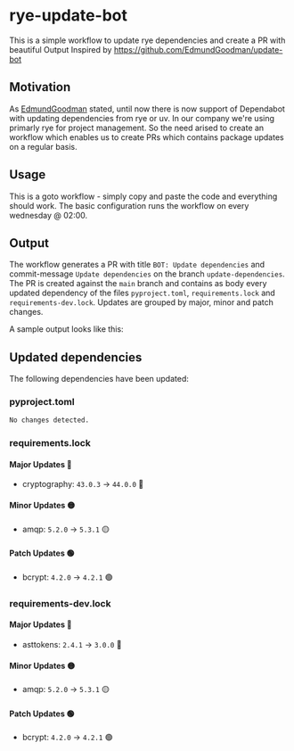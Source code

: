 # rye-update-bot

This is a simple workflow to update rye dependencies and create a PR with beautiful Output
Inspired by https://github.com/EdmundGoodman/update-bot

## Motivation

As [EdmundGoodman](https://github.com/EdmundGoodman) stated, until now there is now support of Dependabot with updating dependencies from rye or uv.
In our company we're using primarly rye for project management. So the need arised to create an workflow which
enables us to create PRs which contains package updates on a regular basis.

## Usage

This is a goto workflow - simply copy and paste the code and everything should work. The basic configuration runs the workflow
on every wednesday @ 02:00.

## Output

The workflow generates a PR with title `BOT: Update dependencies` and commit-message `Update dependencies` on the branch `update-dependencies`.
The PR is created against the `main` branch and contains as body every updated dependency of the files `pyproject.toml`, `requirements.lock` and `requirements-dev.lock`.
Updates are grouped by major, minor and patch changes.

A sample output looks like this:


## Updated dependencies

The following dependencies have been updated:

### pyproject.toml
```diff
No changes detected.
```
### requirements.lock
#### Major Updates 🚨
* cryptography: `43.0.3` → `44.0.0` 🚨

#### Minor Updates 🟡
* amqp: `5.2.0` → `5.3.1` 🟡

#### Patch Updates 🟢
* bcrypt: `4.2.0` → `4.2.1` 🟢

### requirements-dev.lock
#### Major Updates 🚨
* asttokens: `2.4.1` → `3.0.0` 🚨

#### Minor Updates 🟡
* amqp: `5.2.0` → `5.3.1` 🟡

#### Patch Updates 🟢
* bcrypt: `4.2.0` → `4.2.1` 🟢

